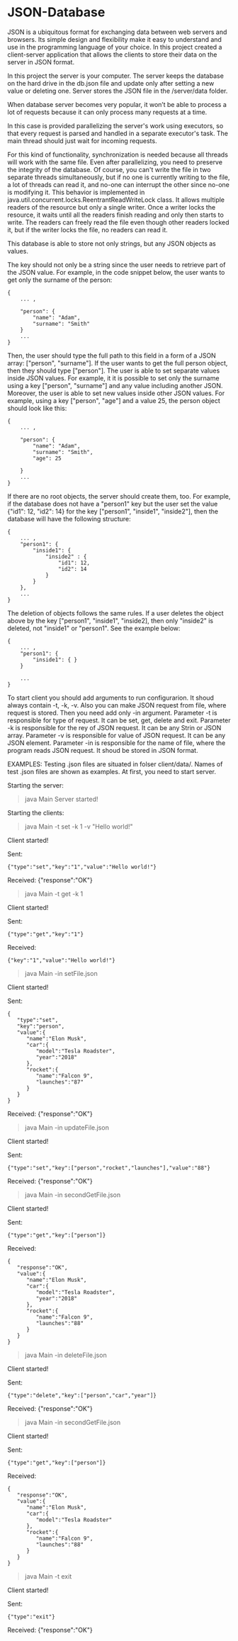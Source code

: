 # JSON-Database
JSON is a ubiquitous format for exchanging data between web servers and browsers. Its simple design and flexibility make it easy to understand and use in the programming language of your choice. In this project created a client-server application that allows the clients to store their data on the server in JSON format.

In this project the server is your computer. The server keeps the database on the hard drive in the db.json file and update only after setting a new value or deleting one. Server stores the JSON file in the /server/data folder.

When database server becomes very popular, it won’t be able to process a lot of requests because it can only process many requests at a time. 

In this case is provided parallelizing the server's work using executors, so that every request is parsed and handled in a separate executor's task. The main thread should just wait for incoming requests.

For this kind of functionality,  synchronization is needed because all threads will work with the same file. Even after parallelizing, you need to preserve the integrity of the database. Of course, you can't write the file in two separate threads simultaneously, but if no one is currently writing to the file, a lot of threads can read it, and no-one can interrupt the other since no-one is modifying it. This behavior is implemented in java.util.concurrent.locks.ReentrantReadWriteLock class. It allows multiple readers of the resource but only a single writer. Once a writer locks the resource, it waits until all the readers finish reading and only then starts to write. The readers can freely read the file even though other readers locked it, but if the writer locks the file, no readers can read it.

This database is able to store not only strings, but any JSON objects as values.

The key should not only be a string since the user needs to retrieve part of the JSON value. For example, in the code snippet below, the user wants to get only the surname of the person:

    {
        ... ,

        "person": {
            "name": "Adam",
            "surname": "Smith"
        }
        ...
    }

Then, the user should type the full path to this field in a form of a JSON array: ["person", "surname"]. If the user wants to get the full person object, then they should type ["person"]. The user is able to set separate values inside JSON values. For example, it it is possible to set only the surname using a key ["person", "surname"] and any value including another JSON. Moreover, the user is able to set new values inside other JSON values. For example, using a key ["person", "age"] and a value 25, the person object should look like this:

    {
        ... ,

        "person": {
            "name": "Adam",
            "surname": "Smith",
            "age": 25

        }
        ...
    }

If there are no root objects, the server should create them, too. For example, if the database does not have a "person1" key but the user set the value {"id1": 12, "id2": 14} for the key ["person1", "inside1", "inside2"], then the database will have the following structure:

    {
        ... ,
        "person1": {
            "inside1": {
                "inside2" : {
                    "id1": 12,
                    "id2": 14
                }
            }
        },
        ...
    }

The deletion of objects follows the same rules. If a user deletes the object above by the key ["person1", "inside1", "inside2], then only "inside2" is deleted, not "inside1" or "person1". See the example below:

    {
        ... ,
        "person1": {
            "inside1": { }
        }

        ...
    }

To start client you should add arguments to run configurarion. It shoud always contain -t, -k, -v. Also you can  make JSON request from file, where request is stored. Then you need add only -in argument.
Parameter -t is responsible for type of request. It can be set, get, delete and exit.
Parameter -k is responsible for the rey of JSON request. It can be any Strin or JSON array.
Parameter -v is responsible for value of JSON request. It can be any JSON element.
Parameter -in is responsible for the name of file, where the program reads JSON request. It shoud be stored in JSON format.

EXAMPLES:
Testing .json files are situated in folser client/data/. Names of test .json files are shown as examples.
At first, you need to start server. 

Starting the server:

> java Main
Server started!

Starting the clients:

> java Main -t set -k 1 -v "Hello world!"
 
Client started!

Sent:

    {"type":"set","key":"1","value":"Hello world!"}
Received: {"response":"OK"}

> java Main -t get -k 1
 
Client started!

Sent:

    {"type":"get","key":"1"}
Received: 

    {"key":"1","value":"Hello world!"}

> java Main -in setFile.json 

Client started!

Sent:

    {
       "type":"set",
       "key":"person",
       "value":{
          "name":"Elon Musk",
          "car":{
             "model":"Tesla Roadster",
             "year":"2018"
          },
          "rocket":{
             "name":"Falcon 9",
             "launches":"87"
          }
       }
    }
Received: {"response":"OK"}

> java Main -in updateFile.json 

Client started!

Sent: 

    {"type":"set","key":["person","rocket","launches"],"value":"88"}
Received: {"response":"OK"}

> java Main -in secondGetFile.json

Client started!

Sent: 
    
    {"type":"get","key":["person"]}
Received:

    {
       "response":"OK",
       "value":{
          "name":"Elon Musk",
          "car":{
             "model":"Tesla Roadster",
             "year":"2018"
          },
          "rocket":{
             "name":"Falcon 9",
             "launches":"88"
          }
       }
    }
> java Main -in deleteFile.json 

Client started!

Sent: 

    {"type":"delete","key":["person","car","year"]}
Received: {"response":"OK"}

> java Main -in secondGetFile.json 

Client started!

Sent:

    {"type":"get","key":["person"]}
Received:

    {
       "response":"OK",
       "value":{
          "name":"Elon Musk",
          "car":{
             "model":"Tesla Roadster"
          },
          "rocket":{
             "name":"Falcon 9",
             "launches":"88"
          }
       }
    }

> java Main -t exit 

Client started!

Sent: 

    {"type":"exit"}
Received: {"response":"OK"}
